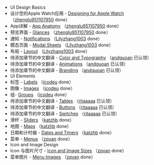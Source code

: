 - UI Design Basics   
 - 设计您的Apple Watch应用 - [Designing for Apple Watch](ui-design-basics/designing-for-apple-watch.md) （[zhenglu951107950](https://github.com/zhenglu951107950) done）   
 - App详解 - [App Anatomy](ui-design-basics/app-anatomy.md) （[zhenglu951107950](https://github.com/zhenglu951107950) done）  
 - 预览界面 - [Glances](ui-design-basics/glances.md) （[zhenglu951107950](https://github.com/zhenglu951107950) done）  
 - 通知 - [Notifications](ui-design-basics/notifications.md) （[Lilyzhang1003](https://github.com/Lilyzhang1003) done）  
 - 模态页面 - [Modal Sheets](ui-design-basics/modal-sheets.md) （[Lilyzhang1003](https://github.com/Lilyzhang1003) done）    
 - 布局 - [Layout](ui-design-basics/layout.md) （[Lilyzhang1003](https://github.com/Lilyzhang1003) done）  
 - 待添加章节的中文翻译 - [Color and Typography](ui-design-basics/color-and-typography.md) （[andguoan](https://github.com/andguoan) 已认领）  
 - 待添加章节的中文翻译 - [Animations](ui-design-basics/animations.md) （[andguoan](https://github.com/andguoan) 已认领）
 - 待添加章节的中文翻译 - [Branding](ui-design-basics/branding.md) （[andguoan](https://github.com/andguoan) 已认领）
- UI Elements
 - 标签 - [Labels](ui-elements/labels.md) （[icodeu](https://github.com/icodeu) done）  
 - 图像 - [Images](ui-elements/images.md) （[icodeu](https://github.com/icodeu) done）  
 - 组- [Groups](ui-elements/groups.md) （[icodeu](https://github.com/icodeu) done）  
 - 待添加章节的中文翻译 - [Tables](ui-elements/tables.md) （[ritaaaaa](https://github.com/ritaaaaa) 已认领）
 - 待添加章节的中文翻译 - [Buttons](ui-elements/buttons.md) （[ritaaaaa](https://github.com/ritaaaaa) 已认领）
 - 待添加章节的中文翻译 - [Switches](ui-elements/switches.md) （[ritaaaaa](https://github.com/ritaaaaa) 已认领）
 - 滑杆 - [Sliders](ui-elements/sliders.md) （[katzhb](https://github.com/katzhb) done）  
 - 地图 - [Maps](ui-elements/maps.md) （[katzhb](https://github.com/katzhb) done）  
 - 日期和计时器 - [Dates and Timers](ui-elements/dates-and-timers.md) （[katzhb](https://github.com/katzhb) done）  
 - 菜单 - [Menus](ui-elements/menus.md)  （[zqvan](https://github.com/zqvan) done）  
- Icon and Image Design
 - Icon 与图片尺寸 - [Icon and Image Sizes](icon-and-image-design/icon-and-image-sizes.md)  （[zqvan](https://github.com/zqvan) done）  
 - 菜单图片 - [Menu Images](icon-and-image-design/menu-images.md)  （[zqvan](https://github.com/zqvan) done）  
